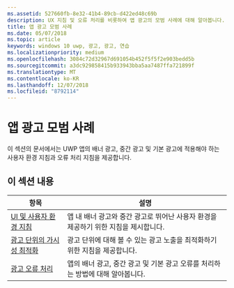 ```yaml
---
ms.assetid: 527660fb-8e32-41b4-89cb-d422ed48c69b
description: UX 지침 및 오류 처리를 비롯하여 앱 광고의 모범 사례에 대해 알아봅니다.
title: 앱 광고 모범 사례
ms.date: 05/07/2018
ms.topic: article
keywords: windows 10 uwp, 광고, 광고, 연습
ms.localizationpriority: medium
ms.openlocfilehash: 3084c72d32967d691054b452f5f5f2e903bedd5b
ms.sourcegitcommit: a3dc929858415b933943bba5aa7487ffa721899f
ms.translationtype: MT
ms.contentlocale: ko-KR
ms.lasthandoff: 12/07/2018
ms.locfileid: "8792114"
---
```

# <a name="best-practices-for-ads-in-apps"></a>앱 광고 모범 사례

이 섹션의 문서에서는 UWP 앱의 배너 광고, 중간 광고 및 기본 광고에 적용해야 하는 사용자 환경 지침과 오류 처리 지침을 제공합니다.

## <a name="in-this-section"></a>이 섹션 내용

|  항목    | 설명 |               
|----------|-------|
| [UI 및 사용자 환경 지침](ui-and-user-experience-guidelines.md) | 앱 내 배너 광고와 중간 광고로 뛰어난 사용자 환경을 제공하기 위한 지침을 제시합니다. |
| [광고 단위의 가시성 최적화](optimize-ad-unit-viewability.md) | 광고 단위에 대해 볼 수 있는 광고 노출을 최적화하기 위한 지침을 제공합니다. |
| [광고 오류 처리](error-handling-with-advertising-libraries.md)     |  앱의 배너 광고, 중간 광고 및 기본 광고 오류를 처리하는 방법에 대해 알아봅니다.          |



 

 
